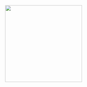 ###

<img align="left" height="250" src="https://media1.tenor.com/m/7c9bvnQbGCIAAAAd/unittest-unit.gif"  />

###






